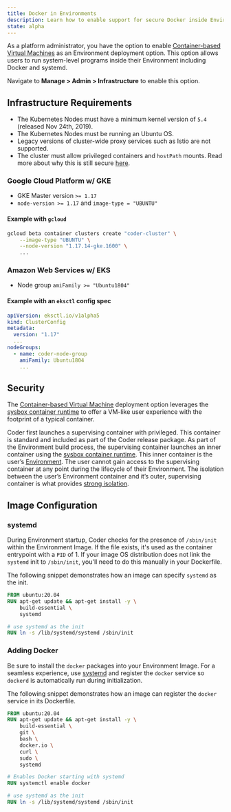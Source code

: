 ```yaml
---
title: Docker in Environments
description: Learn how to enable support for secure Docker inside Environments.
state: alpha
---
```


As a platform administrator, you have the option to enable
[Container-based Virtual Machines](../../environments/cvms.md) as an Environment
deployment option. This option allows users to run system-level
programs inside their Environment including Docker and systemd.

Navigate to **Manage > Admin > Infrastructure** to enable this option.

## Infrastructure Requirements

- The Kubernetes Nodes must have a minimum kernel version of `5.4`
  (released Nov 24th, 2019).
- The Kubernetes Nodes must be running an Ubuntu OS.
- Legacy versions of cluster-wide proxy services such as Istio are not
  supported.
- The cluster must allow privileged containers and `hostPath` mounts. Read more
  about why this is still secure [here](#security).

### Google Cloud Platform w/ GKE

- GKE Master version `>= 1.17`
- `node-version >= 1.17` and `image-type = "UBUNTU"`

#### Example with `gcloud`

```bash
gcloud beta container clusters create "coder-cluster" \
    --image-type "UBUNTU" \
    --node-version "1.17.14-gke.1600" \
    ...
```

### Amazon Web Services w/ EKS

- Node group `amiFamily >= "Ubuntu1804"`

#### Example with an `eksctl` config spec

```yaml
apiVersion: eksctl.io/v1alpha5
kind: ClusterConfig
metadata:
  version: "1.17"
  ...
nodeGroups:
  - name: coder-node-group
    amiFamily: Ubuntu1804
    ...
```

## Security

The [Container-based Virtual Machine](../../environments/cvms.md) deployment
option leverages the [sysbox container runtime](https://github.com/nestybox/sysbox)
to offer a VM-like user experience with the footprint of a typical container.

Coder first launches a supervising container with privileged. This container is
standard and included as part of the Coder release package. As part of the
Environment build process, the supervising container launches an inner container
using the [sysbox container runtime](https://github.com/nestybox/sysbox).
This inner container is the user’s [Environment](../../environments/index.md).
The user cannot gain access to the supervising container at any point during the
lifecycle of their Environment. The isolation between the user’s Environment
container and it’s outer, supervising container is what provides
[strong isolation](https://github.com/nestybox/sysbox/blob/master/docs/user-guide/security.md).

## Image Configuration

### systemd

During Environment startup, Coder checks for the presence of `/sbin/init` within
the Environment Image. If the file exists, it's used as the container entrypoint
with a `PID` of 1. If your image OS distribution does not link the `systemd`
init to `/sbin/init`, you'll need to do this manually in your Dockerfile.

The following snippet demonstrates how an image can specify `systemd` as the
init.

```Dockerfile
FROM ubuntu:20.04
RUN apt-get update && apt-get install -y \
    build-essential \
    systemd

# use systemd as the init
RUN ln -s /lib/systemd/systemd /sbin/init
```

### Adding Docker

Be sure to install the `docker` packages into your Environment Image. For a
seamless experience, use [systemd](#systemd) and register the `docker` service
so `dockerd` is automatically run during initialization.

The following snippet demonstrates how an image can register the `docker`
service in its Dockerfile.

```Dockerfile
FROM ubuntu:20.04
RUN apt-get update && apt-get install -y \
    build-essential \
    git \
    bash \
    docker.io \
    curl \
    sudo \
    systemd

# Enables Docker starting with systemd
RUN systemctl enable docker

# use systemd as the init
RUN ln -s /lib/systemd/systemd /sbin/init
```
